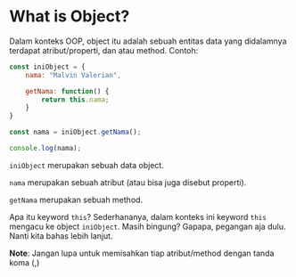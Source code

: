 # What is Object?

Dalam konteks OOP, object itu adalah sebuah entitas data yang didalamnya terdapat atribut/properti, dan atau method. Contoh:

```js
const iniObject = {
    nama: "Malvin Valerian",

    getNama: function() {
        return this.nama;
    }
}

const nama = iniObject.getNama();

console.log(nama);
```

`iniObject` merupakan sebuah data object.

`nama` merupakan sebuah atribut (atau bisa juga disebut properti).

`getNama` merupakan sebuah method.

Apa itu keyword `this`? Sederhananya, dalam konteks ini keyword `this` mengacu ke object `iniObject`. Masih bingung? Gapapa, pegangan aja dulu. Nanti kita bahas lebih lanjut.

**Note**: Jangan lupa untuk memisahkan tiap atribut/method dengan tanda koma (,)